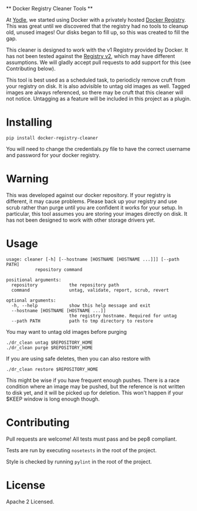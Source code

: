 ** Docker Registry Cleaner Tools **

At [Yodle](http://www.yodle.com/), we started using Docker with a privately hosted [Docker Registry](https://github.com/docker/docker-registry). This was great until we discovered that the registry had no tools to cleanup old, unused images! Our disks began to fill up, so this was created to fill the gap.

This cleaner is designed to work with the v1 Registry provided by Docker. It has not been tested against the [Registry v2](https://github.com/docker/distribution), which may have different assumptions. We will gladly accept pull requests to add support for this (see Contributing below).

This tool is best used as a scheduled task, to periodicly remove cruft from your registry on disk. It is also advisible to untag old images as well. Tagged images are always referenced, so there may be cruft that this cleaner will not notice. Untagging as a feature will be included in this project as a plugin.

# Installing

`pip install docker-registry-cleaner`

You will need to change the credentials.py file to have the correct username and password for your docker registry.

# Warning

This was developed against our docker repository. If your registry is different, it may cause problems. Please back up your registry and use scrub rather than purge until you are confident it works for your setup. In particular, this tool assumes you are storing your images directly on disk. It has not been designed to work with other storage drivers yet.

# Usage

    usage: cleaner [-h] [--hostname [HOSTNAME [HOSTNAME ...]]] [--path PATH]
               repository command

    positional arguments:
      repository            the repository path
      command               untag, validate, report, scrub, revert

    optional arguments:
      -h, --help            show this help message and exit
      --hostname [HOSTNAME [HOSTNAME ...]]
                            the registry hostname. Required for untag
      --path PATH           path to tmp directory to restore



You may want to untag old images before purging

    ./dr_clean untag $REPOSITORY_HOME
    ./dr_clean purge $REPOSITORY_HOME


If you are using safe deletes, then you can also restore with

    ./dr_clean restore $REPOSITORY_HOME

This might be wise if you have frequent enough pushes. There is a race condition where an image may be pushed, but the reference is not written to disk yet, and it will be picked up for deletion. This won't happen if your $KEEP window is long enough though.

# Contributing

Pull requests are welcome! All tests must pass and be pep8 compliant.

Tests are run by executing ```nosetests``` in the root of the project.

Style is checked by running ```pylint``` in the root of the project.

# License

Apache 2 Licensed.
